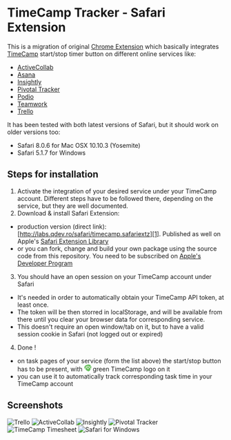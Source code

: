 # TimeCamp Tracker - Safari Extension
This is a migration of original [Chrome Extension] which basically integrates [TimeCamp] start/stop timer button on different online services like:

  - [ActiveCollab]
  - [Asana]
  - [Insightly]
  - [Pivotal Tracker]
  - [Podio]
  - [Teamwork]
  - [Trello]

It has been tested with both latest versions of Safari, but it should work on older versions too:

  - Safari 8.0.6 for Mac OSX 10.10.3 (Yosemite)
  - Safari 5.1.7 for Windows

## Steps for installation

1. Activate the integration of your desired service under your TimeCamp account. Different steps have to be followed there, depending on the service, but they are well documented.
2. Download & install Safari Extension:
  - production version (direct link): [http://labs.qdev.ro/safari/timecamp.safariextz][1]. Published as well on Apple's [Safari Extension Library]
  - or you can fork, change and build your own package using the source code from this repository. You need to be subscribed on [Apple's Developer Program]
3. You should have an open session on your TimeCamp account under Safari
  - It's needed in order to automatically obtain your TimeCamp API token, at least once.
  - The token will be then storred in localStorage, and will be available from there until you clear your browser data for corresponding service.
  - This doesn't require an open window/tab on it, but to have a valid session cookie in Safari (not logged out or expired)
4. Done !
  - on task pages of your service (form the list above) the start/stop button has to be present, with ![TimeCamp logo icon][TimeCamp icon] green TimeCamp logo on it
  - you can use it to automatically track corresponding task time in your TimeCamp account

## Screenshots

![Trello](http://labs.qdev.ro/safari/timecamp/screenshots/03.png)
![ActiveCollab](http://labs.qdev.ro/safari/timecamp/screenshots/05.png)
![Insightly](http://labs.qdev.ro/safari/timecamp/screenshots/06.png)
![Pivotal Tracker](http://labs.qdev.ro/safari/timecamp/screenshots/09.png)
![TimeCamp Timesheet](http://labs.qdev.ro/safari/timecamp/screenshots/01.png)
![Safari for Windows](http://labs.qdev.ro/safari/timecamp/screenshots/11.png)

[1]: ttp://labs.qdev.ro/safari/timecamp.safariextz
[Chrome Extension]: https://chrome.google.com/webstore/detail/timecamp-timer/ohbkdjmhoegleofcohdjagmcnkimfdaa
[TimeCamp]: https://www.timecamp.com/
[ActiveCollab]: https://www.activecollab.com/
[Asana]: https://asana.com/
[Insightly]: https://www.insightly.com/
[Pivotal Tracker]: http://www.pivotaltracker.com/
[Podio]: https://podio.com/
[Teamwork]: https://www.teamwork.com/
[Trello]: https://trello.com/
[Apple's Developer Program]: https://developer.apple.com/programs/safari/
[Safari Extension Library]: https://extensions.apple.com/details/?id=ro.qdev.labs.safari.timecamp-BDVTR7NZBY
[TimeCamp icon]: https://raw.githubusercontent.com/qdevro/timecamp.safariextz/master/images/icon-16.png
